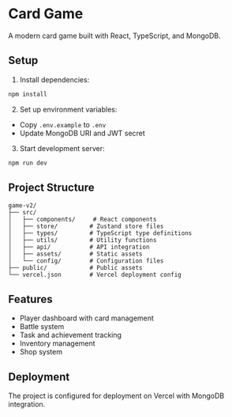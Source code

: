 # Card Game

A modern card game built with React, TypeScript, and MongoDB.

## Setup

1. Install dependencies:
```bash
npm install
```

2. Set up environment variables:
- Copy `.env.example` to `.env`
- Update MongoDB URI and JWT secret

3. Start development server:
```bash
npm run dev
```

## Project Structure

```
game-v2/
├── src/
│   ├── components/     # React components
│   ├── store/         # Zustand store files
│   ├── types/         # TypeScript type definitions
│   ├── utils/         # Utility functions
│   ├── api/           # API integration
│   ├── assets/        # Static assets
│   └── config/        # Configuration files
├── public/            # Public assets
└── vercel.json        # Vercel deployment config
```

## Features

- Player dashboard with card management
- Battle system
- Task and achievement tracking
- Inventory management
- Shop system

## Deployment

The project is configured for deployment on Vercel with MongoDB integration.
